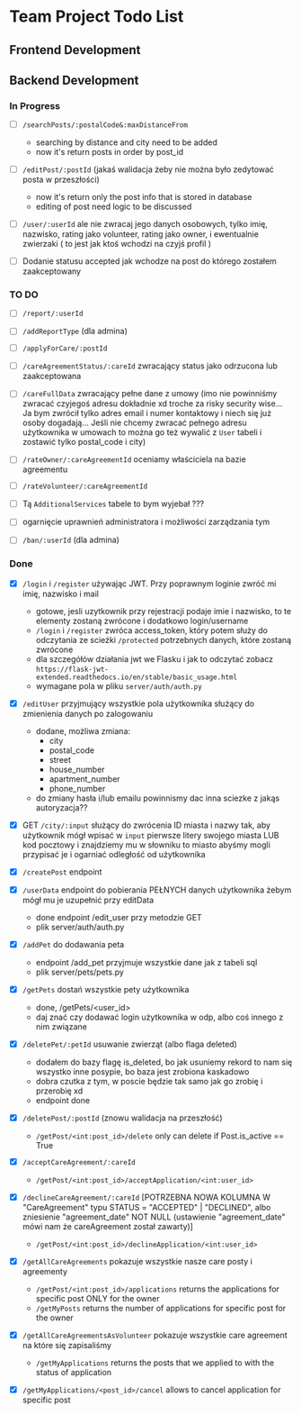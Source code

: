 # Team Project Todo List

## Frontend Development

## Backend Development

### In Progress
- [ ] `/searchPosts/:postalCode&:maxDistanceFrom`
  - searching by distance and city need to be added
  - now it's return posts in order by post_id
- [ ] `/editPost/:postId` (jakaś walidacja żeby nie można było zedytować posta w przeszłości)
  - now it's return only the post info that is stored in database
  - editing of post need logic to be discussed
- [ ] `/user/:userId` ale nie zwracaj jego danych osobowych, tylko imię, nazwisko, rating jako volunteer, rating jako owner, i ewentualnie zwierzaki ( to jest jak ktoś wchodzi na czyjś profil )
- [ ] Dodanie statusu accepted jak wchodze na post do którego zostałem zaakceptowany


### TO DO
- [ ] `/report/:userId`
- [ ] `/addReportType` (dla admina)
- [ ] `/applyForCare/:postId`
- [ ] `/careAgreementStatus/:careId` zwracający status jako odrzucona lub zaakceptowana
- [ ] `/careFullData` zwracający pełne dane z umowy (imo nie powinniśmy zwracać czyjegoś adresu dokładnie xd troche za risky security wise... Ja bym zwrócił tylko adres email i numer kontaktowy i niech się już osoby dogadają... Jeśli nie chcemy zwracać pełnego adresu użytkownika w umowach to można go też wywalić z `User` tabeli i zostawić tylko postal_code i city)
- [ ] `/rateOwner/:careAgreementId` oceniamy właściciela na bazie agreementu
- [ ] `/rateVolunteer/:careAgreementId`
- [ ] Tą `AdditionalServices` tabele to bym wyjebał ???
- [ ] ogarnięcie uprawnień administratora i możliwości zarządzania tym
- [ ] `/ban/:userId` (dla admina)


### Done
- [x] `/login` i `/register` używając JWT. Przy poprawnym loginie zwróć mi imię, nazwisko i mail
  - gotowe, jesli uzytkownik przy rejestracji podaje imie i nazwisko, to te elementy zostaną zwrócone i dodatkowo login/username
  - `/login` i `/register` zwróca access_token, który potem służy do odczytania ze scieżki `/protected` potrzebnych danych, które zostaną zwrócone
  - dla szczegółów działania jwt we Flasku i jak to odczytać zobacz `https://flask-jwt-extended.readthedocs.io/en/stable/basic_usage.html`
  - wymagane pola w pliku `server/auth/auth.py`
  
- [x] `/editUser` przyjmujący wszystkie pola użytkownika służący do zmienienia danych po zalogowaniu
  - dodane, możliwa zmiana:
    - city
    - postal_code
    - street
    - house_number
    - apartment_number
    - phone_number
  - do zmiany hasła i/lub emailu powinnismy dac inna sciezke z jakąs autoryzacja??
- [x] GET `/city/:input` służący do zwrócenia ID miasta i nazwy tak, aby użytkownik mógł wpisać w `input` pierwsze litery swojego miasta LUB kod pocztowy i znajdziemy mu w słowniku to miasto abyśmy mogli przypisać je i ogarniać odległość od użytkownika
- [x] `/createPost` endpoint
- [x] `/userData` endpoint do pobierania PEŁNYCH danych użytkownika żebym mógł mu je uzupełnić przy editData
  - done endpoint /edit_user przy metodzie GET
  - plik server/auth/auth.py
- [x] `/addPet` do dodawania peta
  - endpoint /add_pet przyjmuje wszystkie dane jak z tabeli sql
  - plik server/pets/pets.py
- [x] `/getPets` dostań wszystkie pety użytkownika
  - done, /getPets/<user_id>
  - daj znać czy dodawać login użytkownika w odp, albo coś innego z nim związane
- [x] `/deletePet/:petId` usuwanie zwierząt (albo flaga deleted)
  - dodałem do bazy flagę is_deleted, bo jak usuniemy rekord to nam się wszystko inne posypie, bo baza jest zrobiona kaskadowo
  - dobra czutka z tym, w poscie będzie tak samo jak go zrobię i przerobię xd
  - endpoint done
- [x] `/deletePost/:postId` (znowu walidacja na przeszłość)
  - `/getPost/<int:post_id>/delete` only can delete if Post.is_active == True
- [x] `/acceptCareAgreement/:careId`
  - `/getPost/<int:post_id>/acceptApplication/<int:user_id>`
- [x] `/declineCareAgreement/:careId` [POTRZEBNA NOWA KOLUMNA W "CareAgreement" typu STATUS = "ACCEPTED" | "DECLINED", albo zniesienie "agreement_date" NOT NULL  (ustawienie "agreement_date" mówi nam że careAgreement został zawarty)]
  - `/getPost/<int:post_id>/declineApplication/<int:user_id>`
- [x] `/getAllCareAgreements` pokazuje wszystkie nasze care posty i agreementy
  - `/getPost/<int:post_id>/applications` returns the applications for specific post ONLY for the owner
  -  `/getMyPosts` returns the number of applications for specific post for the owner
- [x] `/getAllCareAgreementsAsVolunteer` pokazuje wszystkie care agreement na które się zapisaliśmy
  - `/getMyApplications` returns the posts that we applied to with the status of application
- [x] `/getMyApplications/<post_id>/cancel` allows to cancel application for specific post
